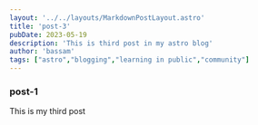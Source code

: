 ```yaml
---
layout: '../../layouts/MarkdownPostLayout.astro'
title: 'post-3'
pubDate: 2023-05-19
description: 'This is third post in my astro blog'
author: 'bassam'
tags: ["astro","blogging","learning in public","community"]
---
```


### post-1

This is my third post
